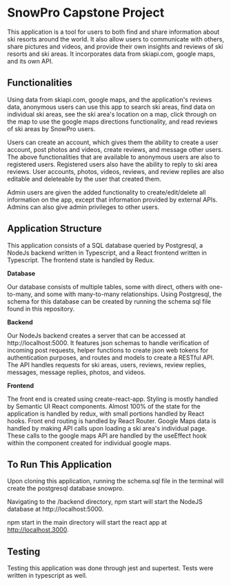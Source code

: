# SnowPro Capstone Project

This application is a tool for users to both find and share information about ski resorts around the world. It also allow users to communicate with others, share pictures and videos, and provide their own insights and reviews of ski resorts and ski areas. It incorporates data from skiapi.com, google maps, and its own API. 

## Functionalities

Using data from skiapi.com, google maps, and the application's reviews data, anonymous users can use this app to search ski areas, find data on individual ski areas, see the ski area's location on a map, click through on the map to use the google maps directions functionality, and read reviews of ski areas by SnowPro users.

Users can create an account, which gives them the ability to create a user account, post photos and videos, create reviews, and message other users. The above functionalities that are available to anonymous users are also to registered users. Registered users also have the ability to reply to ski area reviews. User accounts, photos, videos, reviews, and review replies are also editable and deleteable by the user that created them.

Admin users are given the added functionality to create/edit/delete all information on the app, except that information provided by external APIs. Admins can also give admin privileges to other users.

## Application Structure

This application consists of a SQL database queried by Postgresql, a NodeJs backend written in Typescript, and a React frontend written in Typescript. The frontend state is handled by Redux.

**Database** 

Our database consists of multiple tables, some with direct, others with one-to-many, and some with many-to-many relationships. Using Postgresql, the schema for this database can be created by running the schema sql file found in this repository. 

**Backend**

Our NodeJs backend creates a server that can be accessed at http://localhost:5000. It features json schemas to handle verification of incoming post requests, helper functions to create json web tokens for authentication purposes, and routes and models to create a RESTful API. The API handles requests for ski areas, users, reviews, review replies, messages, message replies, photos, and videos. 

**Frontend**

The front end is created using create-react-app. Styling is mostly handled by Semantic UI React components. Almost 100% of the state for the application is handled by redux, with small portions handled by React hooks. Front end routing is handled by React Router. Google Maps data is handled by making API calls upon loading a ski area's individual page. These calls to the google maps API are handled by the useEffect hook within the component created for individual google maps.

## To Run This Application

Upon cloning this application, running the schema.sql file in the terminal will create the postgresql database snowpro.

Navigating to the /backend directory, npm start will start the NodeJS database at http://localhost:5000.

npm start in the main directory will start the react app at http://localhost.3000.

## Testing

Testing this application was done through jest and supertest. Tests were written in typescript as well. 



